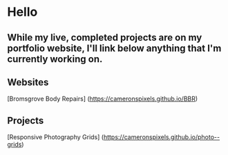 # Hello
While my live, completed projects are on my portfolio website, I'll link below anything that I'm currently working on.
---

## Websites
[Bromsgrove Body Repairs] (https://cameronspixels.github.io/BBR)

## Projects
[Responsive Photography Grids] (https://cameronspixels.github.io/photo--grids)

